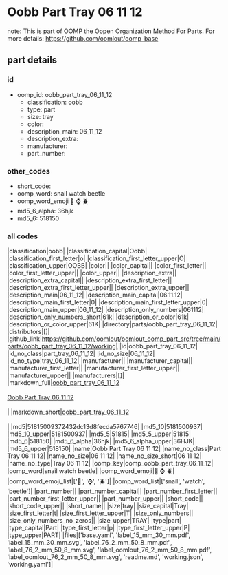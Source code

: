 # Oobb Part Tray 06 11 12  

note: This is part of OOMP the Oopen Organization Method For Parts. For more details: https://github.com/oomlout/oomp_base

##  part details





### id
* oomp_id: oobb_part_tray_06_11_12
  * classification: oobb
  * type: part
  * size: tray
  * color: 
  * description_main: 06_11_12
  * description_extra: 
  * manufacturer: 
  * part_number: 

### other_codes
* short_code: 
* oomp_word: snail watch beetle
* oomp_word_emoji :snail: :watch: :beetle:
* md5_6_alpha: 36hjk
* md5_6: 518150

### all codes 
|classification|oobb|
|classification_capital|Oobb|
|classification_first_letter|o|
|classification_first_letter_upper|O|
|classification_upper|OOBB|
|color||
|color_capital||
|color_first_letter||
|color_first_letter_upper||
|color_upper||
|description_extra||
|description_extra_capital||
|description_extra_first_letter||
|description_extra_first_letter_upper||
|description_extra_upper||
|description_main|06_11_12|
|description_main_capital|06.11.12|
|description_main_first_letter|0|
|description_main_first_letter_upper|0|
|description_main_upper|06_11_12|
|description_only_numbers|061112|
|description_only_numbers_short|61k|
|description_or_color|61k|
|description_or_color_upper|61K|
|directory|parts/oobb_part_tray_06_11_12|
|distributors|[]|
|github_link|https://github.com/oomlout/oomlout_oomp_part_src/tree/main/parts/oobb_part_tray_06_11_12/working|
|id|oobb_part_tray_06_11_12|
|id_no_class|part_tray_06_11_12|
|id_no_size|06_11_12|
|id_no_type|tray_06_11_12|
|manufacturer||
|manufacturer_capital||
|manufacturer_first_letter||
|manufacturer_first_letter_upper||
|manufacturer_upper||
|manufacturers|[]|
|markdown_full|[oobb_part_tray_06_11_12](https://github.com/oomlout/oomlout_oomp_part_src/tree/main/parts/oobb_part_tray_06_11_12/working)<br>[](https://github.com/oomlout/oomlout_oomp_part_src/tree/main/parts/oobb_part_tray_06_11_12/working)<br>[Oobb Part Tray 06 11 12](https://github.com/oomlout/oomlout_oomp_part_src/tree/main/parts/oobb_part_tray_06_11_12/working)<br><br>|
|markdown_short|[oobb_part_tray_06_11_12](https://github.com/oomlout/oomlout_oomp_part_src/tree/main/parts/oobb_part_tray_06_11_12/working)<br><br>|
|md5|51815009372432dc13d8fecda5767746|
|md5_10|5181500937|
|md5_10_upper|5181500937|
|md5_5|51815|
|md5_5_upper|51815|
|md5_6|518150|
|md5_6_alpha|36hjk|
|md5_6_alpha_upper|36HJK|
|md5_6_upper|518150|
|name|Oobb Part Tray 06 11 12|
|name_no_class|Part Tray 06 11 12|
|name_no_size|06 11 12|
|name_no_size_short|06 11 12|
|name_no_type|Tray 06 11 12|
|oomp_key|oomp_oobb_part_tray_06_11_12|
|oomp_word|snail watch beetle|
|oomp_word_emoji|:snail: :watch: :beetle:|
|oomp_word_emoji_list|[':snail:', ':watch:', ':beetle:']|
|oomp_word_list|['snail', 'watch', 'beetle']|
|part_number||
|part_number_capital||
|part_number_first_letter||
|part_number_first_letter_upper||
|part_number_upper||
|short_code||
|short_code_upper||
|short_name||
|size|tray|
|size_capital|Tray|
|size_first_letter|t|
|size_first_letter_upper|T|
|size_only_numbers||
|size_only_numbers_no_zeros||
|size_upper|TRAY|
|type|part|
|type_capital|Part|
|type_first_letter|p|
|type_first_letter_upper|P|
|type_upper|PART|
|files|['base.yaml', 'label_15_mm_30_mm.pdf', 'label_15_mm_30_mm.svg', 'label_76_2_mm_50_8_mm.pdf', 'label_76_2_mm_50_8_mm.svg', 'label_oomlout_76_2_mm_50_8_mm.pdf', 'label_oomlout_76_2_mm_50_8_mm.svg', 'readme.md', 'working.json', 'working.yaml']|
